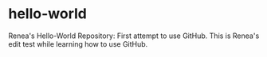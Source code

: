 # hello-world
Renea's Hello-World Repository: First attempt to use GitHub.
This is Renea's edit test while learning how to use GitHub.
